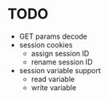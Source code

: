 TODO
====

* GET params decode
* session cookies
  * assign session ID
  * rename session ID
* session variable support
  * read variable
  * write variable

